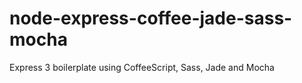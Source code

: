 node-express-coffee-jade-sass-mocha
===================================

Express 3 boilerplate using CoffeeScript, Sass, Jade and Mocha